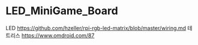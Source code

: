 # LED_MiniGame_Board

LED https://github.com/hzeller/rpi-rgb-led-matrix/blob/master/wiring.md
테트리스 https://www.omdroid.com/87
